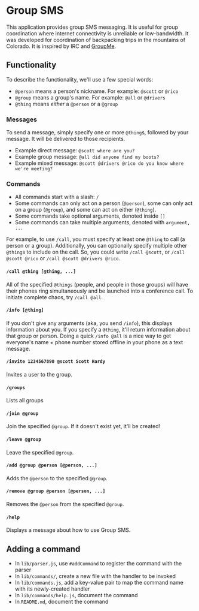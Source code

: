 # Group SMS

This application provides group SMS messaging. It is useful for group coordination where internet connectivity is unreliable or low-bandwidth. It was developed for coordination of backpacking trips in the mountains of Colorado. It is inspired by IRC and [GroupMe](https://groupme.com/en-US/sms).

## Functionality
To describe the functionality, we'll use a few special words:
- `@person` means a person's nickname.  For example: `@scott` or `@rico`
- `@group` means a group's name.  For example: `@all` or `@drivers`
- `@thing` means *either* a `@person` or a `@group`

### Messages
To send a message, simply specify one or more `@thing`s, followed by your message. It will be delivered to those recipients.

- Example direct message: `@scott where are you?`
- Example group message: `@all did anyone find my boots?`
- Example mixed message: `@scott @drivers @rico do you know where we're meeting?`

### Commands
- All commands start with a slash: `/`
- Some commands can only act on a person (`@person`), some can only act on a group (`@group`), and some can act on either (`@thing`).
- Some commands take optional arguments, denoted inside `[]`
- Some commands can take multiple arguments, denoted with `argument, ...`

For example, to use `/call`, you must specify at least one `@thing` to call (a person or a group). Additionally, you can optionally specify multiple other `@thing`s to include on the call. So, you could write `/call @scott`, or `/call @scott @rico` or `/call @scott @drivers @rico`.

#### `/call @thing [@thing, ...]`
All of the specified `@things` (people, and people in those groups) will have their phones ring simultaneously and be launched into a conference call. To initiate complete chaos, try `/call @all`.

#### `/info [@thing]`
If you don't give any arguments (aka, you send `/info`), this displays information about you. If you specify a `@thing`, it'll return information about that group or person. Doing a quick `/info @all` is a nice way to get everyone's name + phone number stored offline in your phone as a text message.

#### `/invite 1234567890 @scott Scott Hardy`
Invites a user to the group.

#### `/groups`
Lists all groups

#### `/join @group`
Join the specified `@group`.  If it doesn't exist yet, it'll be created!

#### `/leave @group`
Leave the specified `@group`.

#### `/add @group @person [@person, ...]`
Adds the `@person` to the specified `@group`.

#### `/remove @group @person [@person, ...]`
Removes the `@person` from the specified `@group`.

#### `/help`
Displays a message about how to use Group SMS.

## Adding a command
- In `lib/parser.js`, use `#addCommand` to register the command with the parser
- In `lib/commands/`, create a new file with the handler to be invoked
- In `lib/commands.js`, add a key-value pair to map the command name with its newly-created handler
- In `lib/commands/help.js`, document the command
- In `README.md`, document the command
